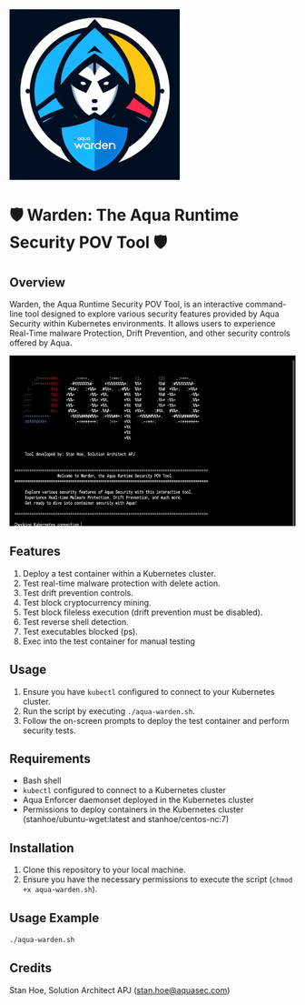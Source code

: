 <img src="/misc/aqua_warden_1x1.png" width="300" height="300">


# 🛡️ Warden: The Aqua Runtime Security POV Tool 🛡️

## Overview
Warden, the Aqua Runtime Security POV Tool, is an interactive command-line tool designed to explore various security features provided by Aqua Security within Kubernetes environments. It allows users to experience Real-Time malware Protection, Drift Prevention, and other security controls offered by Aqua.

<img src="/misc/aqua-warden-demo.gif" height="300">

## Features
1. Deploy a test container within a Kubernetes cluster.
2. Test real-time malware protection with delete action.
3. Test drift prevention controls.
4. Test block cryptocurrency mining.
5. Test block fileless execution (drift prevention must be disabled).
6. Test reverse shell detection.
7. Test executables blocked (ps).
8. Exec into the test container for manual testing

## Usage
1. Ensure you have `kubectl` configured to connect to your Kubernetes cluster.
2. Run the script by executing `./aqua-warden.sh`.
3. Follow the on-screen prompts to deploy the test container and perform security tests.

## Requirements
- Bash shell
- `kubectl` configured to connect to a Kubernetes cluster
- Aqua Enforcer daemonset deployed in the Kubernetes cluster
- Permissions to deploy containers in the Kubernetes cluster (stanhoe/ubuntu-wget:latest and stanhoe/centos-nc:7)

## Installation
1. Clone this repository to your local machine.
2. Ensure you have the necessary permissions to execute the script (`chmod +x aqua-warden.sh`).

## Usage Example
```bash
./aqua-warden.sh
```

## Credits
Stan Hoe, Solution Architect APJ (stan.hoe@aquasec.com)
